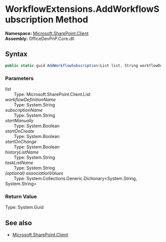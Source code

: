 # WorkflowExtensions.AddWorkflowSubscription Method  
  

**Namespace:** [Microsoft.SharePoint.Client](Microsoft.SharePoint.Client.md)  
**Assembly:** OfficeDevPnP.Core.dll  
## Syntax
```C#
public static guid AddWorkflowSubscription(List list, String workflowDefinitionName, String subscriptionName, Boolean startManually, Boolean startOnCreate, Boolean startOnChange, String historyListName, String taskListName, Dictionary<String, String> associationValues)
```
### Parameters
*list*  
&emsp;&emsp;Type: Microsoft.SharePoint.Client.List  
*workflowDefinitionName*  
&emsp;&emsp;Type: System.String  
*subscriptionName*  
&emsp;&emsp;Type: System.String  
*startManually*  
&emsp;&emsp;Type: System.Boolean  
*startOnCreate*  
&emsp;&emsp;Type: System.Boolean  
*startOnChange*  
&emsp;&emsp;Type: System.Boolean  
*historyListName*  
&emsp;&emsp;Type: System.String  
*taskListName*  
&emsp;&emsp;Type: System.String  
*(optional) associationValues*  
&emsp;&emsp;Type: System.Collections.Generic.Dictionary<System.String, System.String>  
### Return Value
Type: System.Guid  

## See also
- [Microsoft.SharePoint.Client](Microsoft.SharePoint.Client.md)

